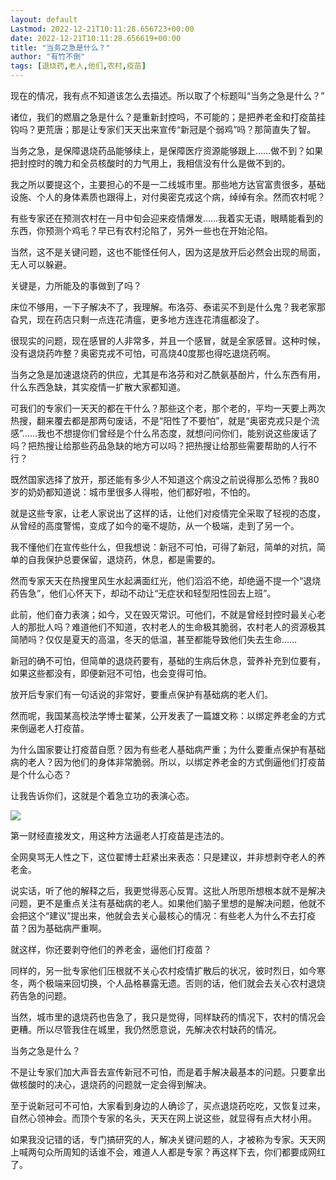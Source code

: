 ```yaml
---
layout: default
Lastmod: 2022-12-21T10:11:28.656723+00:00
date: 2022-12-21T10:11:28.656619+00:00
title: "当务之急是什么？"
author: "有竹不倒"
tags: [退烧药,老人,他们,农村,疫苗]
---
```


现在的情况，我有点不知道该怎么去描述。所以取了个标题叫“当务之急是什么？”

诸位，我们的燃眉之急是什么？是重新封控吗，不可能的；是把养老金和打疫苗挂钩吗？更荒唐；那是让专家们天天出来宣传“新冠是个弱鸡”吗？那简直失了智。  

当务之急，是保障退烧药品能够续上，是保障医疗资源能够跟上……做不到？如果把封控时的魄力和全员核酸时的力气用上，我相信没有什么是做不到的。  

我之所以要提这个，主要担心的不是一二线城市里。那些地方达官富贵很多，基础设施、个人的身体素质也跟得上，对付奥密克戎这个病，绰绰有余。然而农村呢？

有些专家还在预测农村在一月中旬会迎来疫情爆发……我着实无语，眼睛能看到的东西，你预测个鸡毛？早已有农村沦陷了，另外一些也在开始沦陷。  

当然，这不是关键问题，这也不能怪任何人，因为这是放开后必然会出现的局面，无人可以躲避。

关键是，力所能及的事做到了吗？

床位不够用，一下子解决不了，我理解。布洛芬、泰诺买不到是什么鬼？我老家那旮旯，现在药店只剩一点连花清瘟，更多地方连连花清瘟都没了。

很现实的问题，现在感冒的人非常多，并且一个感冒，就是全家感冒。这种时候，没有退烧药咋整？奥密克戎不可怕，可高烧40度那也得吃退烧药啊。  

当务之急是加速退烧药的供应，尤其是布洛芬和对乙酰氨基酚片，什么东西有用，什么东西急缺，其实疫情一扩散大家都知道。

可我们的专家们一天天的都在干什么？那些这个老，那个老的，平均一天要上两次热搜，翻来覆去都是那两句废话，不是“阳性了不要怕”，就是“奥密克戎只是个流感”……我也不想提你们曾经是个什么吊态度，就想问问你们，能别说这些废话了吗？把热搜让给那些药品急缺的地方可以吗？把热搜让给那些需要帮助的人行不行？

既然国家选择了放开，那还能有多少人不知道这个病没之前说得那么恐怖？我80岁的奶奶都知道说：城市里很多人得啦，他们都好啦，不怕的。  

就是这些专家，让老人家说出了这样的话，让他们对疫情完全采取了轻视的态度，从曾经的高度警惕，变成了如今的毫不堤防，从一个极端，走到了另一个。  

我不懂他们在宣传些什么，但我想说：新冠不可怕，可得了新冠，简单的对抗，简单的自我保护总要保留，退烧药，休息，都是需要的。  

然而专家天天在热搜里风生水起满面红光，他们滔滔不绝，却绝逼不提一个“退烧药告急”，他们心怀天下，却动不动让“无症状和轻型阳性回去上班”。  

此前，他们奋力表演；如今，又在毁灭常识。可他们，不就是曾经封控时最关心老人的那批人吗？难道他们不知道，农村老人的生命极其脆弱，农村老人的资源极其简陋吗？仅仅是夏天的高温，冬天的低温，甚至都能导致他们失去生命……  

新冠的确不可怕，但简单的退烧药要有，基础的生病后休息，营养补充到位要有，如果这些都没有，即便新冠不可怕，也会变得可怕。  

放开后专家们有一句话说的非常好，要重点保护有基础病的老人们。

然而呢，我国某高校法学博士翟某，公开发表了一篇雄文称：以绑定养老金的方式来倒逼老人打疫苗。

为什么国家要让打疫苗自愿？因为有些老人基础病严重；为什么要重点保护有基础病的老人？因为他们的身体非常脆弱。所以，以绑定养老金的方式倒逼他们打疫苗是个什么心态？  

让我告诉你们，这就是个着急立功的表演心态。

![](https://images.weserv.nl/?url=https%3A//mmbiz.qpic.cn/mmbiz_png/txC73sicDDx4LvgrZEGwSEbHibaEiaic15LU3e0nvS0Yjtfy2g0v0Oswjiad2meUTkhhP6aVHFSicVKDaFeyKxzB9nyg/640%3Fwx_fmt%3Dpng)

第一财经直接发文，用这种方法逼老人打疫苗是违法的。

全网臭骂无人性之下，这位翟博士赶紧出来表态：只是建议，并非想剥夺老人的养老金。  

说实话，听了他的解释之后，我更觉得恶心反胃。这批人所思所想根本就不是解决问题，更不是重点关注有基础病的老人。如果他们脑子里想的是解决问题，他就不会把这个“建议”提出来，他就会去关心最核心的情况：有些老人为什么不去打疫苗？因为基础病严重啊。

就这样，你还要剥夺他们的养老金，逼他们打疫苗？

同样的，另一批专家他们压根就不关心农村疫情扩散后的状况，彼时烈日，如今寒冬，两个极端来回切换，个人品格暴露无遗。否则的话，他们就会去关心农村退烧药告急的问题。  

当然，城市里的退烧药也告急了，我只是觉得，同样缺药的情况下，农村的情况会更糟。所以尽管我住在城里，我仍然愿意说，先解决农村缺药的情况。

当务之急是什么？  

不是让专家们加大声音去宣传新冠不可怕，而是着手解决最基本的问题。只要拿出做核酸时的决心，退烧药的问题就一定会得到解决。

至于说新冠可不可怕，大家看到身边的人确诊了，买点退烧药吃吃，又恢复过来，自然心领神会。而顶个专家的名头，天天在网上说这些，就显得有点大材小用。

如果我没记错的话，专门搞研究的人，解决关键问题的人，才被称为专家。天天网上喊两句众所周知的话谁不会，难道人人都是专家？再这样下去，你们都要成网红了。

